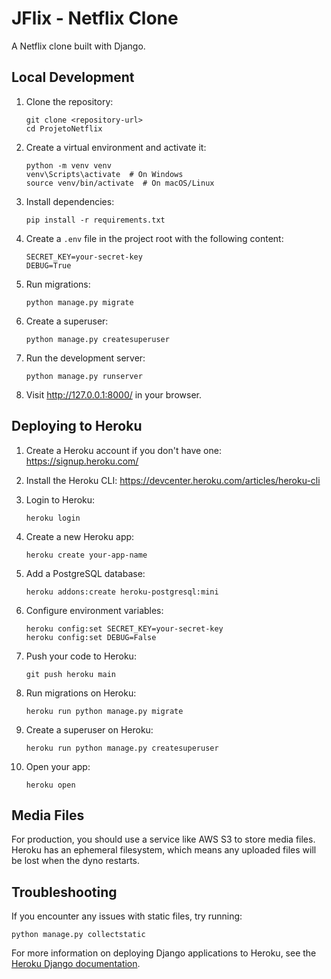 # JFlix - Netflix Clone

A Netflix clone built with Django.

## Local Development

1. Clone the repository:
   ```
   git clone <repository-url>
   cd ProjetoNetflix
   ```

2. Create a virtual environment and activate it:
   ```
   python -m venv venv
   venv\Scripts\activate  # On Windows
   source venv/bin/activate  # On macOS/Linux
   ```

3. Install dependencies:
   ```
   pip install -r requirements.txt
   ```

4. Create a `.env` file in the project root with the following content:
   ```
   SECRET_KEY=your-secret-key
   DEBUG=True
   ```

5. Run migrations:
   ```
   python manage.py migrate
   ```

6. Create a superuser:
   ```
   python manage.py createsuperuser
   ```

7. Run the development server:
   ```
   python manage.py runserver
   ```

8. Visit http://127.0.0.1:8000/ in your browser.

## Deploying to Heroku

1. Create a Heroku account if you don't have one: https://signup.heroku.com/

2. Install the Heroku CLI: https://devcenter.heroku.com/articles/heroku-cli

3. Login to Heroku:
   ```
   heroku login
   ```

4. Create a new Heroku app:
   ```
   heroku create your-app-name
   ```

5. Add a PostgreSQL database:
   ```
   heroku addons:create heroku-postgresql:mini
   ```

6. Configure environment variables:
   ```
   heroku config:set SECRET_KEY=your-secret-key
   heroku config:set DEBUG=False
   ```

7. Push your code to Heroku:
   ```
   git push heroku main
   ```

8. Run migrations on Heroku:
   ```
   heroku run python manage.py migrate
   ```

9. Create a superuser on Heroku:
   ```
   heroku run python manage.py createsuperuser
   ```

10. Open your app:
    ```
    heroku open
    ```

## Media Files

For production, you should use a service like AWS S3 to store media files. Heroku has an ephemeral filesystem, which means any uploaded files will be lost when the dyno restarts.

## Troubleshooting

If you encounter any issues with static files, try running:
```
python manage.py collectstatic
```

For more information on deploying Django applications to Heroku, see the [Heroku Django documentation](https://devcenter.heroku.com/articles/django-app-configuration).